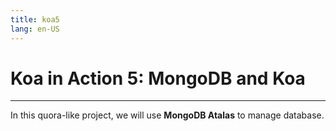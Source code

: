 ```yaml
---
title: koa5
lang: en-US
---
```

# Koa in Action 5: MongoDB and Koa
---
In this quora-like project, we will use **MongoDB Atalas** to manage database.